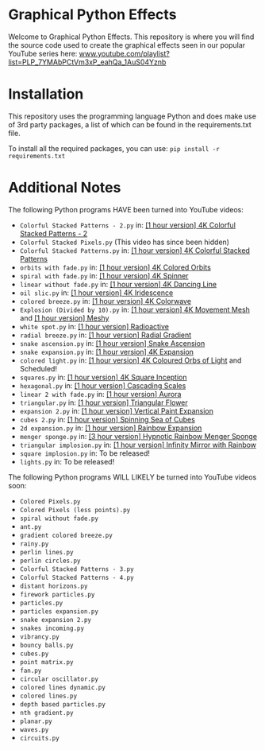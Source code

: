 # Graphical Python Effects
Welcome to Graphical Python Effects. This repository is where you will find the source code used to create the graphical effects seen in our popular YouTube series here: www.youtube.com/playlist?list=PLP_7YMAbPCtVm3xP_eahQa_1AuS04Yznb

# Installation
This repository uses the programming language Python and does make use of 3rd party packages, a list of which can be found in the requirements.txt file.

To install all the required packages, you can use:
`pip install -r requirements.txt`

# Additional Notes

The following Python programs HAVE been turned into YouTube videos:
* `Colorful Stacked Patterns - 2.py` in: [[1 hour version] 4K Colorful Stacked Patterns - 2](https://youtu.be/KA9hys-joQE)
* `Colorful Stacked Pixels.py` (This video has since been hidden)
* `Colorful Stacked Patterns.py` in: [[1 hour version] 4K Colorful Stacked Patterns](https://youtu.be/at-kU0d0fGU)
* `orbits with fade.py` in: [[1 hour version] 4K Colored Orbits](https://youtu.be/zauAJ89Cln0)
* `spiral with fade.py` in: [[1 hour version] 4K Spinner](https://youtu.be/KSYlL9piGGI)
* `linear without fade.py` in: [[1 hour version] 4K Dancing Line](https://youtu.be/fnobAERwSkY)
* `oil slic.py` in: [[1 hour version] 4K Iridescence](https://youtu.be/axAgNOKkE4k)
* `colored breeze.py` in: [[1 hour version] 4K Colorwave](https://youtu.be/JFUCg2fv824)
* `Explosion (Divided by 10).py` in: [[1 hour version] 4K Movement Mesh](https://youtu.be/Kysmr0__lL0) and [[1 hour version] Meshy](https://youtu.be/rtV6xY3ukYs)
* `white spot.py` in: [[1 hour version] Radioactive](https://youtu.be/PbkRPgTXs2E)
* `radial breeze.py` in: [[1 hour version] Radial Gradient](https://youtu.be/iDCFAEVO4Bs)
* `snake ascension.py` in: [[1 hour version] Snake Ascension](https://youtu.be/DDWx2GfMw1c)
* `snake expansion.py` in: [[1 hour version] 4K Expansion](https://youtu.be/1dpQ6pDfpAc)
* `colored light.py` in: [[1 hour version] 4K Coloured Orbs of Light](https://youtu.be/RXvL6IMpEOQ) and Scheduled!
* `squares.py` in: [[1 hour version] 4K Square Inception](https://youtu.be/hKbF_Vszz3M)
* `hexagonal.py` in: [[1 hour version] Cascading Scales](https://youtu.be/OYRjXmrKs6s)
* `linear 2 with fade.py` in: [[1 hour version] Aurora](https://youtu.be/7t_teUYG0QU)
* `triangular.py` in: [[1 hour version] Triangular Flower](https://youtu.be/oktepKV_roo)
* `expansion 2.py` in: [[1 hour version] Vertical Paint Expansion](https://youtu.be/9tg38xxOypE)
* `cubes 2.py` in: [[1 hour version] Spinning Sea of Cubes](https://youtu.be/KeQ9h-Ip0z4)
* `2d expansion.py` in: [[1 hour version] Rainbow Expansion](https://youtu.be/lJPgY2dbE6Y)
* `menger sponge.py` in: [[3 hour version] Hypnotic Rainbow Menger Sponge](https://youtu.be/_yWIl0H0CBE)
* `triangular implosion.py` in: [[1 hour version] Infinity Mirror with Rainbow](https://youtu.be/9tiIm1luyV4)
* `square implosion.py` in: To be released!
* `lights.py` in: To be released!

The following Python programs WILL LIKELY be turned into YouTube videos soon:
* `Colored Pixels.py`
* `Colored Pixels (less points).py`
* `spiral without fade.py`
* `ant.py`
* `gradient colored breeze.py`
* `rainy.py`
* `perlin lines.py`
* `perlin circles.py`
* `Colorful Stacked Patterns - 3.py`
* `Colorful Stacked Patterns - 4.py`
* `distant horizons.py`
* `firework particles.py`
* `particles.py`
* `particles expansion.py`
* `snake expansion 2.py`
* `snakes incoming.py`
* `vibrancy.py`
* `bouncy balls.py`
* `cubes.py`
* `point matrix.py`
* `fan.py`
* `circular oscillator.py`
* `colored lines dynamic.py`
* `colored lines.py`
* `depth based particles.py`
* `nth gradient.py`
* `planar.py`
* `waves.py`
* `circuits.py`